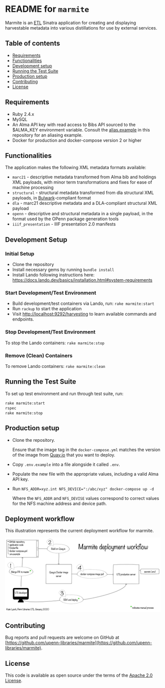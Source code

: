 # README for `marmite`

Marmite is an [ETL](https://www.webopedia.com/TERM/E/ETL.html) Sinatra application for creating and displaying harvestable metadata into various distillations for use by external services.

## Table of contents

* [Requirements](#requirements)
* [Functionalities](#functionalities)
* [Development setup](#development-setup)
* [Running the Test Suite](#running-the-test-suite)
* [Production setup](#production-setup)
* [Contributing](#contributing)
* [License](#license)


## Requirements

* Ruby 2.4.x
* MySQL
* An Alma API key with read access to Bibs API sourced to the $ALMA_KEY environment variable.  Consult the [alias.example](alias.example) in this repository for an aliasing example.
* Docker for production and docker-compose version 2 or higher

## Functionalities

The application makes the following XML metadata formats available:

* `marc21` - descriptive metadata transformed from Alma bib and holdings XML payloads, with minor term transformations and fixes for ease of machine processing
* `structural` - structural metadata transformed from dla structural XML payloads, in [Bulwark](https://github.com/upenn-libraries/bulwark)-compliant format
* `dla` - marc21 descriptive metadata and a DLA-compliant structural XML payload
* `openn` - descriptive and structural metadata in a single payload, in the format used by the OPenn package generation tools
* `iiif_presentation` - IIIF presentation 2.0 manifests

## Development Setup
### Initial Setup

* Clone the repository
* Install necessary gems by running `bundle install`
* Install Lando following instructions here: https://docs.lando.dev/basics/installation.html#system-requirements

### Start Development/Test Environment
* Build development/test containers via Lando, run: `rake marmite:start`
* Run `rackup` to start the application
* Visit [http://localhost:9292/harvesting](http://localhost:9292/harvesting) to learn available commands and endpoints.

### Stop Development/Test Environment
To stop the Lando containers: `rake marmite:stop`

### Remove (Clean) Containers
To remove Lando containers: `rake marmite:clean`

## Running the Test Suite
To set up test environment and run through test suite, run:
```
rake marmite:start
rspec
rake marmite:stop
```

## Production setup

* Clone the repository.

  Ensure that the image tag in the `docker-compose.yml` matches the version of the image from [Quay.io](https://quay.io/repository/upennlibraries/marmite?tag=latest&tab=tags) that you want to deploy.

* Copy ```.env.example``` into a file alongside it called ```.env```.

* Populate the new file with the appropriate values, including a valid Alma API key.

* Run ```NFS_ADDR=xyz.int NFS_DEVICE=":/abc/xyz" docker-compose up -d```

  Where the `NFS_ADDR` and `NFS_DEVISE` values correspond to correct values for the NFS machine address and device path.

## Deployment workflow

This illustration represents the current deployment workflow for marmite.

![Marmite deployment workflow](marmite_deployment.png)
## Contributing

Bug reports and pull requests are welcome on GitHub at [https://github.com/upenn-libraries/marmite](https://github.com/upenn-libraries/marmite).

## License

This code is available as open source under the terms of the [Apache 2.0 License](https://opensource.org/licenses/Apache-2.0).
